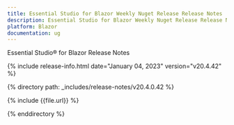 ```yaml
---
title: Essential Studio for Blazor Weekly Nuget Release Release Notes  
description: Essential Studio for Blazor Weekly Nuget Release Release Notes 
platform: Blazor
documentation: ug
---
```


Essential Studio&reg; for  Blazor  Release Notes  

{% include release-info.html date="January 04, 2023"  version="v20.4.42" %} 

{% directory path: _includes/release-notes/v20.4.0.42 %}

{% include {{file.url}} %}

{% enddirectory %} 


